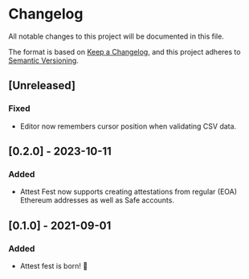 # Changelog

All notable changes to this project will be documented in this file.

The format is based on [Keep a Changelog](https://keepachangelog.com/en/1.0.0/), and this project adheres to [Semantic Versioning](https://semver.org/spec/v2.0.0.html).

## [Unreleased]

### Fixed

- Editor now remembers cursor position when validating CSV data.

## [0.2.0] - 2023-10-11

### Added

- Attest Fest now supports creating attestations from regular (EOA) Ethereum addresses as well as Safe accounts.

## [0.1.0] - 2021-09-01

### Added

- Attest fest is born! 🎂
